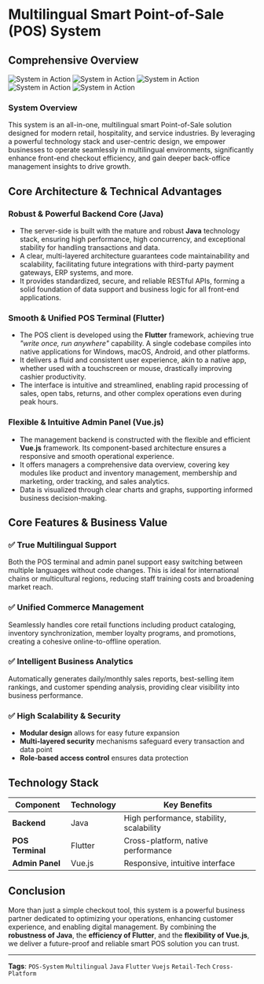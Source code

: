 # Multilingual Smart Point-of-Sale (POS) System

## Comprehensive Overview
![System in Action](/imaeg_1.png)
![System in Action](/imaeg_2.png)
![System in Action](/imaeg_3.png)
![System in Action](/imaeg_4.png)
![System in Action](/imaeg_5.png)
### System Overview
This system is an all-in-one, multilingual smart Point-of-Sale solution designed for modern retail, hospitality, and service industries. By leveraging a powerful technology stack and user-centric design, we empower businesses to operate seamlessly in multilingual environments, significantly enhance front-end checkout efficiency, and gain deeper back-office management insights to drive growth.

## Core Architecture & Technical Advantages

### Robust & Powerful Backend Core (Java)
- The server-side is built with the mature and robust **Java** technology stack, ensuring high performance, high concurrency, and exceptional stability for handling transactions and data.
- A clear, multi-layered architecture guarantees code maintainability and scalability, facilitating future integrations with third-party payment gateways, ERP systems, and more.
- It provides standardized, secure, and reliable RESTful APIs, forming a solid foundation of data support and business logic for all front-end applications.

### Smooth & Unified POS Terminal (Flutter)
- The POS client is developed using the **Flutter** framework, achieving true *"write once, run anywhere"* capability. A single codebase compiles into native applications for Windows, macOS, Android, and other platforms.
- It delivers a fluid and consistent user experience, akin to a native app, whether used with a touchscreen or mouse, drastically improving cashier productivity.
- The interface is intuitive and streamlined, enabling rapid processing of sales, open tabs, returns, and other complex operations even during peak hours.

### Flexible & Intuitive Admin Panel (Vue.js)
- The management backend is constructed with the flexible and efficient **Vue.js** framework. Its component-based architecture ensures a responsive and smooth operational experience.
- It offers managers a comprehensive data overview, covering key modules like product and inventory management, membership and marketing, order tracking, and sales analytics.
- Data is visualized through clear charts and graphs, supporting informed business decision-making.

## Core Features & Business Value

### ✅ True Multilingual Support
Both the POS terminal and admin panel support easy switching between multiple languages without code changes. This is ideal for international chains or multicultural regions, reducing staff training costs and broadening market reach.

### ✅ Unified Commerce Management
Seamlessly handles core retail functions including product cataloging, inventory synchronization, member loyalty programs, and promotions, creating a cohesive online-to-offline operation.

### ✅ Intelligent Business Analytics
Automatically generates daily/monthly sales reports, best-selling item rankings, and customer spending analysis, providing clear visibility into business performance.

### ✅ High Scalability & Security
- **Modular design** allows for easy future expansion
- **Multi-layered security** mechanisms safeguard every transaction and data point
- **Role-based access control** ensures data protection

## Technology Stack

| Component | Technology | Key Benefits |
|-----------|------------|--------------|
| **Backend** | Java | High performance, stability, scalability |
| **POS Terminal** | Flutter | Cross-platform, native performance |
| **Admin Panel** | Vue.js | Responsive, intuitive interface |

## Conclusion

More than just a simple checkout tool, this system is a powerful business partner dedicated to optimizing your operations, enhancing customer experience, and enabling digital management. By combining the **robustness of Java**, the **efficiency of Flutter**, and the **flexibility of Vue.js**, we deliver a future-proof and reliable smart POS solution you can trust.

---

**Tags**: `POS-System` `Multilingual` `Java` `Flutter` `Vuejs` `Retail-Tech` `Cross-Platform`
